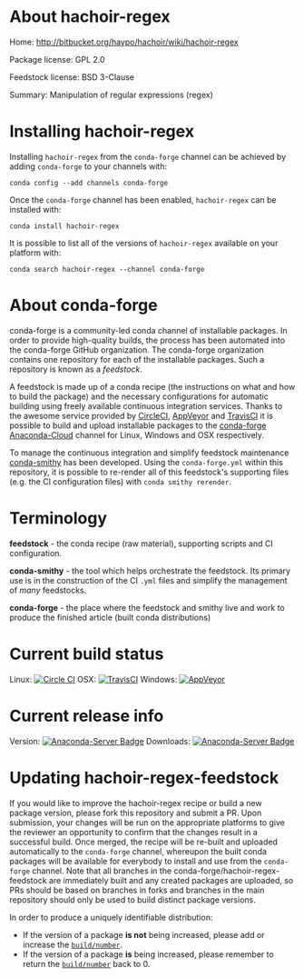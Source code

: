 About hachoir-regex
===================

Home: http://bitbucket.org/haypo/hachoir/wiki/hachoir-regex

Package license: GPL 2.0

Feedstock license: BSD 3-Clause

Summary: Manipulation of regular expressions (regex)



Installing hachoir-regex
========================

Installing `hachoir-regex` from the `conda-forge` channel can be achieved by adding `conda-forge` to your channels with:

```
conda config --add channels conda-forge
```

Once the `conda-forge` channel has been enabled, `hachoir-regex` can be installed with:

```
conda install hachoir-regex
```

It is possible to list all of the versions of `hachoir-regex` available on your platform with:

```
conda search hachoir-regex --channel conda-forge
```



About conda-forge
=================

conda-forge is a community-led conda channel of installable packages.
In order to provide high-quality builds, the process has been automated into the
conda-forge GitHub organization. The conda-forge organization contains one repository
for each of the installable packages. Such a repository is known as a *feedstock*.

A feedstock is made up of a conda recipe (the instructions on what and how to build
the package) and the necessary configurations for automatic building using freely
available continuous integration services. Thanks to the awesome service provided by
[CircleCI](https://circleci.com/), [AppVeyor](http://www.appveyor.com/)
and [TravisCI](https://travis-ci.org/) it is possible to build and upload installable
packages to the [conda-forge](https://anaconda.org/conda-forge)
[Anaconda-Cloud](http://docs.anaconda.org/) channel for Linux, Windows and OSX respectively.

To manage the continuous integration and simplify feedstock maintenance
[conda-smithy](http://github.com/conda-forge/conda-smithy) has been developed.
Using the ``conda-forge.yml`` within this repository, it is possible to re-render all of
this feedstock's supporting files (e.g. the CI configuration files) with ``conda smithy rerender``.


Terminology
===========

**feedstock** - the conda recipe (raw material), supporting scripts and CI configuration.

**conda-smithy** - the tool which helps orchestrate the feedstock.
                   Its primary use is in the construction of the CI ``.yml`` files
                   and simplify the management of *many* feedstocks.

**conda-forge** - the place where the feedstock and smithy live and work to
                  produce the finished article (built conda distributions)

Current build status
====================

Linux: [![Circle CI](https://circleci.com/gh/conda-forge/hachoir-regex-feedstock.svg?style=shield)](https://circleci.com/gh/conda-forge/hachoir-regex-feedstock)
OSX: [![TravisCI](https://travis-ci.org/conda-forge/hachoir-regex-feedstock.svg?branch=master)](https://travis-ci.org/conda-forge/hachoir-regex-feedstock)
Windows: [![AppVeyor](https://ci.appveyor.com/api/projects/status/github/conda-forge/hachoir-regex-feedstock?svg=True)](https://ci.appveyor.com/project/conda-forge/hachoir-regex-feedstock/branch/master)

Current release info
====================
Version: [![Anaconda-Server Badge](https://anaconda.org/conda-forge/hachoir-regex/badges/version.svg)](https://anaconda.org/conda-forge/hachoir-regex)
Downloads: [![Anaconda-Server Badge](https://anaconda.org/conda-forge/hachoir-regex/badges/downloads.svg)](https://anaconda.org/conda-forge/hachoir-regex)


Updating hachoir-regex-feedstock
================================

If you would like to improve the hachoir-regex recipe or build a new
package version, please fork this repository and submit a PR. Upon submission,
your changes will be run on the appropriate platforms to give the reviewer an
opportunity to confirm that the changes result in a successful build. Once
merged, the recipe will be re-built and uploaded automatically to the
`conda-forge` channel, whereupon the built conda packages will be available for
everybody to install and use from the `conda-forge` channel.
Note that all branches in the conda-forge/hachoir-regex-feedstock are
immediately built and any created packages are uploaded, so PRs should be based
on branches in forks and branches in the main repository should only be used to
build distinct package versions.

In order to produce a uniquely identifiable distribution:
 * If the version of a package **is not** being increased, please add or increase
   the [``build/number``](http://conda.pydata.org/docs/building/meta-yaml.html#build-number-and-string).
 * If the version of a package **is** being increased, please remember to return
   the [``build/number``](http://conda.pydata.org/docs/building/meta-yaml.html#build-number-and-string)
   back to 0.
